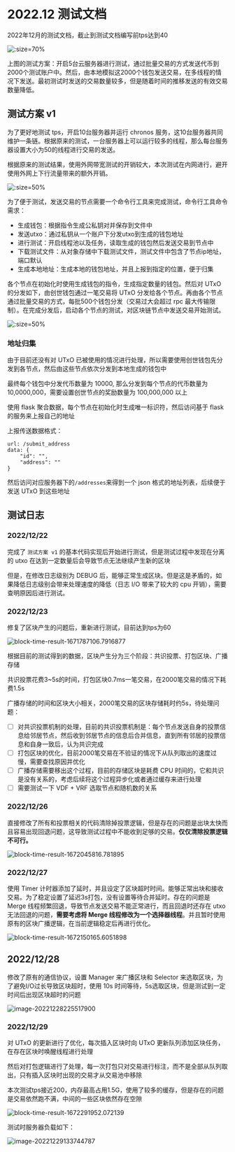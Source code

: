 # 2022.12 测试文档

2022年12月的测试文档，截止到测试文档编写前tps达到40

![](https://imgs.decision01.com/202212221506857.png ':size=70%')

上图的测试方案：开启5台云服务器进行测试，通过批量交易的方式发送代币到2000个测试账户中。然后，由本地模拟这2000个钱包发送交易，在多线程的情况下发送。最初测试时发送的交易数量较多，但是随着时间的推移发送的有效交易数量降低。

## 测试方案 v1

为了更好地测试 tps，开启10台服务器并运行 chronos 服务，这10台服务器共同维护一条链。根据原来的测试，一台服务器上可以运行较多的线程，那么每台服务器设置大小为50的线程进行交易的发送。

根据原来的测试结果，使用外网带宽测试的开销较大，本次测试在内网进行，避开使用外网上下行流量带来的额外开销。

![](https://imgs.decision01.com/202212221540243.png ':size=50%')

为了便于测试，发送交易的节点需要一个命令行工具来完成测试，命令行工具命令需求：

* 生成钱包：根据指令生成公私钥对并保存到文件中
* 发送utxo：通过私钥从一个账户下分发utxo到生成的钱包地址
* 进行测试：开启线程池以及任务，读取生成的钱包然后发送交易到节点中
* 下载测试文件：从对象存储中下载测试文件，测试文件中包含了节点ip地址，端口默认
* 生成本地地址：生成本地的钱包地址，并且上报到指定的位置，便于归集

各个节点在初始化时使用生成钱包的指令，生成指定数量的钱包。然后对 UTxO 的分发如下，由创世钱包通过一笔交易将 UTxO 分发给各个节点。再由各个节点通过批量交易的方式，每批500个钱包分发（交易过大会超过 rpc 最大传输限制）。在完成分发后，启动各个节点的测试，对区块链节点中发送交易开始测试。

![](https://imgs.decision01.com/202212231113077.png ':size=50%')

### 地址归集

由于目前还没有对 UTxO 已被使用的情况进行处理，所以需要使用创世钱包先分发到各节点，然后由这些节点依次分发到本地生成的钱包中

最终每个钱包中分发代币数量为 10000, 那么分发到每个节点的代币数量为 10,0000,000，需要设置创世节点的奖励数量为 100,000,000 以上

使用 flask 聚合数据，每个节点在初始化时生成唯一标识符，然后访问基于 flask 的服务来上报自己的地址

上报传送数据格式：

```
url: /submit_address
data: {
	"id": "",
	"address": ""
}
```

然后访问对应服务器下的`/addresses`来得到一个 json 格式的地址列表，后续便于发送 UTxO 到这些地址

## 测试日志

### 2022/12/22

完成了 `测试方案 v1` 的基本代码实现后开始进行测试，但是测试过程中发现在分离的 utxo 在达到一定数量后会导致节点无法继续产生新的区块

但是，在修改日志级别为 DEBUG 后，能够正常生成区块。但是这是矛盾的，如果降低日志级别会带来处理速度的降低（日志 I/O 带来了较大的 cpu 开销），需要查明原因后进行测试。

### 2022/12/23

修复了区块产生的问题后，重新进行测试，目前达到tps为60

![block-time-result-1671787106.7916877](https://imgs.decision01.com/202212231819039.png ':size=50%')

根据目前的测试得到的数据，区块产生分为三个阶段：共识投票、打包区块、广播存储

共识投票花费3~5s的时间，打包区块0.7ms一笔交易，在2000笔交易的情况下耗费1.5s

广播存储的时间和区块大小相关，2000笔交易的区块存储耗时约5s，待处理问题：

- [ ] 对共识投票机制的处理，目前的共识投票机制是：每个节点发送自身的投票信息给邻居节点，然后收到邻居节点的信息后合并信息，直到所有邻居的投票信息和自身一致后，认为共识完成
- [ ] 打包区块的优化，目前2000笔交易在不验证的情况下从队列取出的速度过慢，需要查找原因并优化
- [ ] 广播存储需要移出这个过程，目前的存储区块是耗费 CPU 时间的，它和共识是没有关系的，考虑后续将这个过程异步化或者通过缓存来进行处理
- [ ] 需要测试一下 VDF + VRF 选取节点和随机数的关系

### 2022/12/26

直接修改了所有和投票相关的代码清除掉投票逻辑，但是存在的问题是出块太快而且容易出现回退问题，这导致测试过程中不能收到足够的交易。**仅仅清除投票逻辑不可行。**

![block-time-result-1672045816.781895](https://imgs.decision01.com/202212272259330.png)

### 2022/12/27

使用 Timer 计时器添加了延时，并且设定了区块超时时间。能够正常出块和接收交易。为了稳定设置了延迟3s打包，没有设置等待合并延时。存在的问题是 Merge 线程频繁回退，导致节点发送交易不能正常进行，而且回退时还存在 utxo 无法回退的问题，**需要考虑将 Merge 线程修改为一个选择器线程**。并且暂时使用原有的区块广播逻辑，在当前逻辑稳定后再进行优化。

![block-time-result-1672150165.6051898](https://imgs.decision01.com/202212272301109.png)

## 2022/12/28

修改了原有的通信协议，设置 Manager 来广播区块和 Selector 来选取区块，为了避免I/O过长导致区块超时，使用 10s 时间等待，5s选取区块，但是测试到一定时间后出现区块超时的问题

![image-20221228225517900](https://imgs.decision01.com/202212282255038.png)

### 2022/12/29

对 UTxO 的更新进行了优化，每次插入区块时向 UTxO 更新队列添加区块任务，在存在区块时唤醒线程进行处理

然后对打包逻辑进行了处理，每一次打包只对交易进行标注，而不是全部从队列取出，只有插入区块时出现的交易才从交易池中移除

本次测试tps接近200，内存最高占用1.5G，使用了较多的缓存，但是存在的问题是交易依然跑不满，中间的一些区块依然存在空隙

![block-time-result-1672291952.072139](https://imgs.decision01.com/202212291338425.png)

测试时服务器负载如下：

![image-20221229133744787](https://imgs.decision01.com/202212291343473.png)
